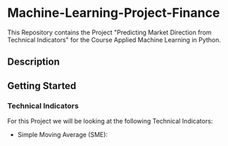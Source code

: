 # Machine-Learning-Project-Finance
This Repository contains the Project "Predicting Market Direction from Technical Indicators" for the Course Applied Machine Learning in Python.

## Description


## Getting Started


### Technical Indicators
For this Project we will be looking at the following Technical Indicators:
* Simple Moving Average (SME): 
